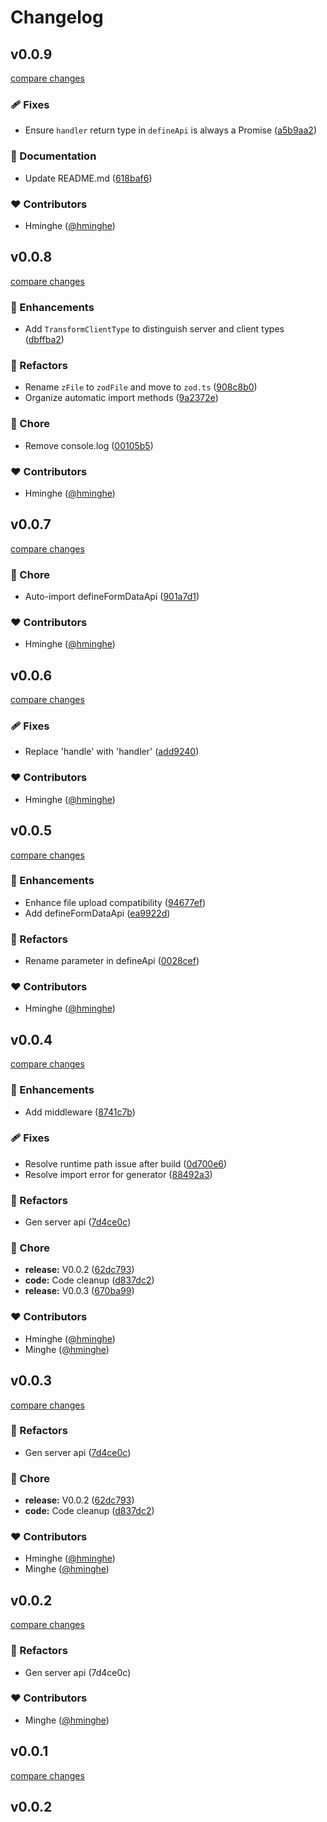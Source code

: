 # Changelog


## v0.0.9

[compare changes](https://github.com/hminghe/nuxt-unapi/compare/v0.0.8...v0.0.9)

### 🩹 Fixes

- Ensure `handler` return type in `defineApi` is always a Promise ([a5b9aa2](https://github.com/hminghe/nuxt-unapi/commit/a5b9aa2))

### 📖 Documentation

- Update README.md ([618baf6](https://github.com/hminghe/nuxt-unapi/commit/618baf6))

### ❤️ Contributors

- Hminghe ([@hminghe](http://github.com/hminghe))

## v0.0.8

[compare changes](https://github.com/hminghe/nuxt-unapi/compare/v0.0.7...v0.0.8)

### 🚀 Enhancements

- Add `TransformClientType` to distinguish server and client types ([dbffba2](https://github.com/hminghe/nuxt-unapi/commit/dbffba2))

### 💅 Refactors

- Rename `zFile` to `zodFile` and move to `zod.ts` ([908c8b0](https://github.com/hminghe/nuxt-unapi/commit/908c8b0))
- Organize automatic import methods ([9a2372e](https://github.com/hminghe/nuxt-unapi/commit/9a2372e))

### 🏡 Chore

- Remove console.log ([00105b5](https://github.com/hminghe/nuxt-unapi/commit/00105b5))

### ❤️ Contributors

- Hminghe ([@hminghe](http://github.com/hminghe))

## v0.0.7

[compare changes](https://github.com/hminghe/nuxt-unapi/compare/v0.0.6...v0.0.7)

### 🏡 Chore

- Auto-import defineFormDataApi ([901a7d1](https://github.com/hminghe/nuxt-unapi/commit/901a7d1))

### ❤️ Contributors

- Hminghe ([@hminghe](http://github.com/hminghe))

## v0.0.6

[compare changes](https://github.com/hminghe/nuxt-unapi/compare/v0.0.5...v0.0.6)

### 🩹 Fixes

- Replace 'handle' with 'handler' ([add9240](https://github.com/hminghe/nuxt-unapi/commit/add9240))

### ❤️ Contributors

- Hminghe ([@hminghe](http://github.com/hminghe))

## v0.0.5

[compare changes](https://github.com/hminghe/nuxt-unapi/compare/v0.0.4...v0.0.5)

### 🚀 Enhancements

- Enhance file upload compatibility ([94677ef](https://github.com/hminghe/nuxt-unapi/commit/94677ef))
- Add defineFormDataApi ([ea9922d](https://github.com/hminghe/nuxt-unapi/commit/ea9922d))

### 💅 Refactors

- Rename parameter in defineApi ([0028cef](https://github.com/hminghe/nuxt-unapi/commit/0028cef))

### ❤️ Contributors

- Hminghe ([@hminghe](http://github.com/hminghe))

## v0.0.4

[compare changes](https://github.com/hminghe/nuxt-unapi/compare/v0.0.1...v0.0.4)

### 🚀 Enhancements

- Add middleware ([8741c7b](https://github.com/hminghe/nuxt-unapi/commit/8741c7b))

### 🩹 Fixes

- Resolve runtime path issue after build ([0d700e6](https://github.com/hminghe/nuxt-unapi/commit/0d700e6))
- Resolve import error for generator ([88492a3](https://github.com/hminghe/nuxt-unapi/commit/88492a3))

### 💅 Refactors

- Gen server api ([7d4ce0c](https://github.com/hminghe/nuxt-unapi/commit/7d4ce0c))

### 🏡 Chore

- **release:** V0.0.2 ([62dc793](https://github.com/hminghe/nuxt-unapi/commit/62dc793))
- **code:** Code cleanup ([d837dc2](https://github.com/hminghe/nuxt-unapi/commit/d837dc2))
- **release:** V0.0.3 ([670ba99](https://github.com/hminghe/nuxt-unapi/commit/670ba99))

### ❤️ Contributors

- Hminghe ([@hminghe](http://github.com/hminghe))
- Minghe ([@hminghe](http://github.com/hminghe))

## v0.0.3

[compare changes](https://github.com/hminghe/nuxt-unapi/compare/v0.0.1...v0.0.3)

### 💅 Refactors

- Gen server api ([7d4ce0c](https://github.com/hminghe/nuxt-unapi/commit/7d4ce0c))

### 🏡 Chore

- **release:** V0.0.2 ([62dc793](https://github.com/hminghe/nuxt-unapi/commit/62dc793))
- **code:** Code cleanup ([d837dc2](https://github.com/hminghe/nuxt-unapi/commit/d837dc2))

### ❤️ Contributors

- Hminghe ([@hminghe](http://github.com/hminghe))
- Minghe ([@hminghe](http://github.com/hminghe))

## v0.0.2

[compare changes](https://undefined/undefined/compare/v0.0.1...v0.0.2)

### 💅 Refactors

- Gen server api (7d4ce0c)

### ❤️ Contributors

- Minghe ([@hminghe](http://github.com/hminghe))

## v0.0.1

[compare changes](https://undefined/undefined/compare/v0.0.2...v0.0.1)

## v0.0.2

